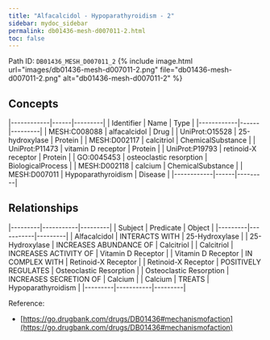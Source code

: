 ```yaml
---
title: "Alfacalcidol - Hypoparathyroidism - 2"
sidebar: mydoc_sidebar
permalink: db01436-mesh-d007011-2.html
toc: false 
---
```



Path ID: `DB01436_MESH_D007011_2`
{% include image.html url="images/db01436-mesh-d007011-2.png" file="db01436-mesh-d007011-2.png" alt="db01436-mesh-d007011-2" %}

## Concepts

|------------|------|---------|
| Identifier | Name | Type    |
|------------|------|---------|
| MESH:C008088 | alfacalcidol | Drug |
| UniProt:O15528 | 25-hydroxylase | Protein |
| MESH:D002117 | calcitriol | ChemicalSubstance |
| UniProt:P11473 | vitamin D receptor | Protein |
| UniProt:P19793 | retinoid-X receptor | Protein |
| GO:0045453 | osteoclastic resorption | BiologicalProcess |
| MESH:D002118 | calcium | ChemicalSubstance |
| MESH:D007011 | Hypoparathyroidism | Disease |
|------------|------|---------|

## Relationships

|---------|-----------|---------|
| Subject | Predicate | Object  |
|---------|-----------|---------|
| Alfacalcidol | INTERACTS WITH | 25-Hydroxylase |
| 25-Hydroxylase | INCREASES ABUNDANCE OF | Calcitriol |
| Calcitriol | INCREASES ACTIVITY OF | Vitamin D Receptor |
| Vitamin D Receptor | IN COMPLEX WITH | Retinoid-X Receptor |
| Retinoid-X Receptor | POSITIVELY REGULATES | Osteoclastic Resorption |
| Osteoclastic Resorption | INCREASES SECRETION OF | Calcium |
| Calcium | TREATS | Hypoparathyroidism |
|---------|-----------|---------|

Reference: 
  - [https://go.drugbank.com/drugs/DB01436#mechanismofaction](https://go.drugbank.com/drugs/DB01436#mechanismofaction)
